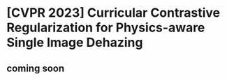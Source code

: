 # [CVPR 2023] Curricular Contrastive Regularization for Physics-aware Single Image Dehazing

## coming soon
